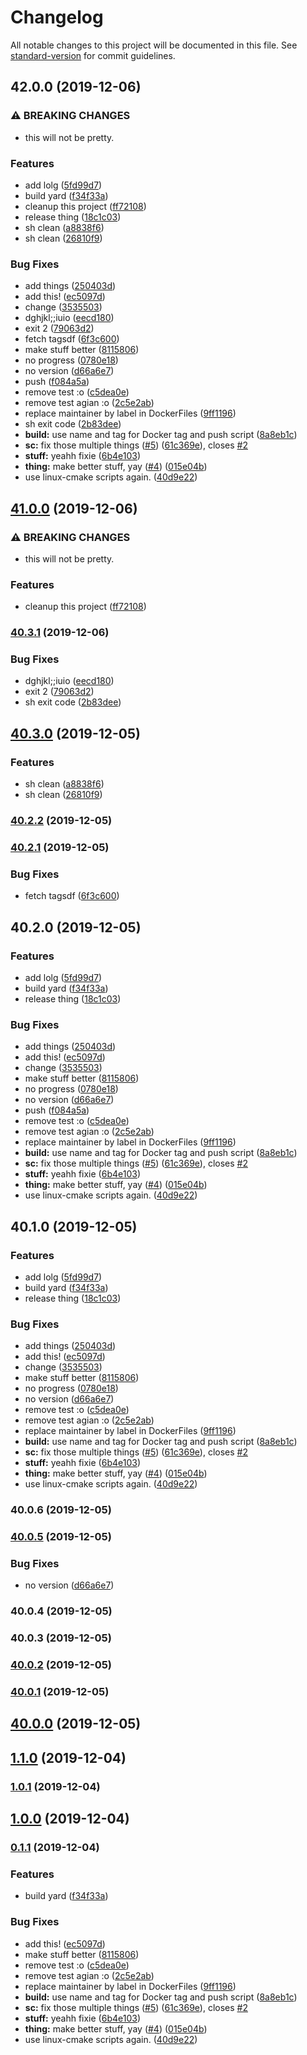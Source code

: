 # Changelog

All notable changes to this project will be documented in this file. See [standard-version](https://github.com/conventional-changelog/standard-version) for commit guidelines.

## 42.0.0 (2019-12-06)

### ⚠ BREAKING CHANGES

- this will not be pretty.

### Features

- add lolg ([5fd99d7](https://github.com/vidavidorra/template/commit/5fd99d7a8f3bf3bdbca61de62e05cbc2b87d3059))
- build yard ([f34f33a](https://github.com/vidavidorra/template/commit/f34f33a8f4b32222259ea1deb25abbb0b4441199))
- cleanup this project ([ff72108](https://github.com/vidavidorra/template/commit/ff721083cb3d8d5c6cdcba92045a8b05bb363ed6))
- release thing ([18c1c03](https://github.com/vidavidorra/template/commit/18c1c03e8e6d89a419c64c4fc7d3f58105ea7577))
- sh clean ([a8838f6](https://github.com/vidavidorra/template/commit/a8838f6d91bfdea8a18db629c80682ff958a3d88))
- sh clean ([26810f9](https://github.com/vidavidorra/template/commit/26810f98bda259830b15e31f9857b00d60be76b7))

### Bug Fixes

- add things ([250403d](https://github.com/vidavidorra/template/commit/250403d1ca0dbe9c7cfcaacd69158eba251ea19b))
- add this! ([ec5097d](https://github.com/vidavidorra/template/commit/ec5097d0a0f2dbb4dafc92c7a304a77c2754566e))
- change ([3535503](https://github.com/vidavidorra/template/commit/3535503305c2687126715ce6a5e48724627ef510))
- dghjkl;;iuio ([eecd180](https://github.com/vidavidorra/template/commit/eecd1801cb1e218f9eda2969f2573c5e87a79dbf))
- exit 2 ([79063d2](https://github.com/vidavidorra/template/commit/79063d280de6d04cfa2b259af5f4845f2ab55e18))
- fetch tagsdf ([6f3c600](https://github.com/vidavidorra/template/commit/6f3c6005fcf8af22262b24a78c1f8f8993c79f67))
- make stuff better ([8115806](https://github.com/vidavidorra/template/commit/8115806c74e98cbf83cb30d62a5911c285391ab3))
- no progress ([0780e18](https://github.com/vidavidorra/template/commit/0780e1878cddf2b0e881653adf9ed92657554838))
- no version ([d66a6e7](https://github.com/vidavidorra/template/commit/d66a6e72b6aa1491546a02dc55bf3a58281d808a))
- push ([f084a5a](https://github.com/vidavidorra/template/commit/f084a5a1ad7bc340df77a35417468103c0950762))
- remove test :o ([c5dea0e](https://github.com/vidavidorra/template/commit/c5dea0e43c01ca4fdd28d9a707aef00f3ceebf56))
- remove test agian :o ([2c5e2ab](https://github.com/vidavidorra/template/commit/2c5e2abe326fc7d6aaa96e8a7ce13ed54ca73078))
- replace maintainer by label in DockerFiles ([9ff1196](https://github.com/vidavidorra/template/commit/9ff119667fe2805acb7080bd05bb0f167f156619))
- sh exit code ([2b83dee](https://github.com/vidavidorra/template/commit/2b83dee33e4be70654e543e21680ebbc840f7425))
- **build:** use name and tag for Docker tag and push script ([8a8eb1c](https://github.com/vidavidorra/template/commit/8a8eb1c1089ce05d8c76c88cfcbdc93431dc6b7f))
- **sc:** fix those multiple things ([#5](https://github.com/vidavidorra/template/issues/5)) ([61c369e](https://github.com/vidavidorra/template/commit/61c369edc0a28c78b5f43f5dbe64b2bf1207ac6b)), closes [#2](https://github.com/vidavidorra/template/issues/2)
- **stuff:** yeahh fixie ([6b4e103](https://github.com/vidavidorra/template/commit/6b4e1037a8eb8d1296a4d684a7d539b32b3ee69b))
- **thing:** make better stuff, yay ([#4](https://github.com/vidavidorra/template/issues/4)) ([015e04b](https://github.com/vidavidorra/template/commit/015e04bdfea89d58063a6ed30717401c2b3625a4))
- use linux-cmake scripts again. ([40d9e22](https://github.com/vidavidorra/template/commit/40d9e22dc9739f0ce566fac7239c49b7e2cf161b))

## [41.0.0](https://github.com/vidavidorra/template/compare/v40.3.1...v41.0.0) (2019-12-06)

### ⚠ BREAKING CHANGES

- this will not be pretty.

### Features

- cleanup this project ([ff72108](https://github.com/vidavidorra/template/commit/ff721083cb3d8d5c6cdcba92045a8b05bb363ed6))

### [40.3.1](https://github.com/vidavidorra/template/compare/v40.3.0...v40.3.1) (2019-12-06)

### Bug Fixes

- dghjkl;;iuio ([eecd180](https://github.com/vidavidorra/template/commit/eecd1801cb1e218f9eda2969f2573c5e87a79dbf))
- exit 2 ([79063d2](https://github.com/vidavidorra/template/commit/79063d280de6d04cfa2b259af5f4845f2ab55e18))
- sh exit code ([2b83dee](https://github.com/vidavidorra/template/commit/2b83dee33e4be70654e543e21680ebbc840f7425))

## [40.3.0](https://github.com/vidavidorra/template/compare/v40.2.2...v40.3.0) (2019-12-05)

### Features

- sh clean ([a8838f6](https://github.com/vidavidorra/template/commit/a8838f6d91bfdea8a18db629c80682ff958a3d88))
- sh clean ([26810f9](https://github.com/vidavidorra/template/commit/26810f98bda259830b15e31f9857b00d60be76b7))

### [40.2.2](https://github.com/vidavidorra/template/compare/v40.2.1...v40.2.2) (2019-12-05)

### [40.2.1](https://github.com/vidavidorra/template/compare/v40.2.0...v40.2.1) (2019-12-05)

### Bug Fixes

- fetch tagsdf ([6f3c600](https://github.com/vidavidorra/template/commit/6f3c6005fcf8af22262b24a78c1f8f8993c79f67))

## 40.2.0 (2019-12-05)

### Features

- add lolg ([5fd99d7](https://github.com/vidavidorra/template/commit/5fd99d7a8f3bf3bdbca61de62e05cbc2b87d3059))
- build yard ([f34f33a](https://github.com/vidavidorra/template/commit/f34f33a8f4b32222259ea1deb25abbb0b4441199))
- release thing ([18c1c03](https://github.com/vidavidorra/template/commit/18c1c03e8e6d89a419c64c4fc7d3f58105ea7577))

### Bug Fixes

- add things ([250403d](https://github.com/vidavidorra/template/commit/250403d1ca0dbe9c7cfcaacd69158eba251ea19b))
- add this! ([ec5097d](https://github.com/vidavidorra/template/commit/ec5097d0a0f2dbb4dafc92c7a304a77c2754566e))
- change ([3535503](https://github.com/vidavidorra/template/commit/3535503305c2687126715ce6a5e48724627ef510))
- make stuff better ([8115806](https://github.com/vidavidorra/template/commit/8115806c74e98cbf83cb30d62a5911c285391ab3))
- no progress ([0780e18](https://github.com/vidavidorra/template/commit/0780e1878cddf2b0e881653adf9ed92657554838))
- no version ([d66a6e7](https://github.com/vidavidorra/template/commit/d66a6e72b6aa1491546a02dc55bf3a58281d808a))
- push ([f084a5a](https://github.com/vidavidorra/template/commit/f084a5a1ad7bc340df77a35417468103c0950762))
- remove test :o ([c5dea0e](https://github.com/vidavidorra/template/commit/c5dea0e43c01ca4fdd28d9a707aef00f3ceebf56))
- remove test agian :o ([2c5e2ab](https://github.com/vidavidorra/template/commit/2c5e2abe326fc7d6aaa96e8a7ce13ed54ca73078))
- replace maintainer by label in DockerFiles ([9ff1196](https://github.com/vidavidorra/template/commit/9ff119667fe2805acb7080bd05bb0f167f156619))
- **build:** use name and tag for Docker tag and push script ([8a8eb1c](https://github.com/vidavidorra/template/commit/8a8eb1c1089ce05d8c76c88cfcbdc93431dc6b7f))
- **sc:** fix those multiple things ([#5](https://github.com/vidavidorra/template/issues/5)) ([61c369e](https://github.com/vidavidorra/template/commit/61c369edc0a28c78b5f43f5dbe64b2bf1207ac6b)), closes [#2](https://github.com/vidavidorra/template/issues/2)
- **stuff:** yeahh fixie ([6b4e103](https://github.com/vidavidorra/template/commit/6b4e1037a8eb8d1296a4d684a7d539b32b3ee69b))
- **thing:** make better stuff, yay ([#4](https://github.com/vidavidorra/template/issues/4)) ([015e04b](https://github.com/vidavidorra/template/commit/015e04bdfea89d58063a6ed30717401c2b3625a4))
- use linux-cmake scripts again. ([40d9e22](https://github.com/vidavidorra/template/commit/40d9e22dc9739f0ce566fac7239c49b7e2cf161b))

## 40.1.0 (2019-12-05)

### Features

- add lolg ([5fd99d7](https://github.com/vidavidorra/template/commit/5fd99d7a8f3bf3bdbca61de62e05cbc2b87d3059))
- build yard ([f34f33a](https://github.com/vidavidorra/template/commit/f34f33a8f4b32222259ea1deb25abbb0b4441199))
- release thing ([18c1c03](https://github.com/vidavidorra/template/commit/18c1c03e8e6d89a419c64c4fc7d3f58105ea7577))

### Bug Fixes

- add things ([250403d](https://github.com/vidavidorra/template/commit/250403d1ca0dbe9c7cfcaacd69158eba251ea19b))
- add this! ([ec5097d](https://github.com/vidavidorra/template/commit/ec5097d0a0f2dbb4dafc92c7a304a77c2754566e))
- change ([3535503](https://github.com/vidavidorra/template/commit/3535503305c2687126715ce6a5e48724627ef510))
- make stuff better ([8115806](https://github.com/vidavidorra/template/commit/8115806c74e98cbf83cb30d62a5911c285391ab3))
- no progress ([0780e18](https://github.com/vidavidorra/template/commit/0780e1878cddf2b0e881653adf9ed92657554838))
- no version ([d66a6e7](https://github.com/vidavidorra/template/commit/d66a6e72b6aa1491546a02dc55bf3a58281d808a))
- remove test :o ([c5dea0e](https://github.com/vidavidorra/template/commit/c5dea0e43c01ca4fdd28d9a707aef00f3ceebf56))
- remove test agian :o ([2c5e2ab](https://github.com/vidavidorra/template/commit/2c5e2abe326fc7d6aaa96e8a7ce13ed54ca73078))
- replace maintainer by label in DockerFiles ([9ff1196](https://github.com/vidavidorra/template/commit/9ff119667fe2805acb7080bd05bb0f167f156619))
- **build:** use name and tag for Docker tag and push script ([8a8eb1c](https://github.com/vidavidorra/template/commit/8a8eb1c1089ce05d8c76c88cfcbdc93431dc6b7f))
- **sc:** fix those multiple things ([#5](https://github.com/vidavidorra/template/issues/5)) ([61c369e](https://github.com/vidavidorra/template/commit/61c369edc0a28c78b5f43f5dbe64b2bf1207ac6b)), closes [#2](https://github.com/vidavidorra/template/issues/2)
- **stuff:** yeahh fixie ([6b4e103](https://github.com/vidavidorra/template/commit/6b4e1037a8eb8d1296a4d684a7d539b32b3ee69b))
- **thing:** make better stuff, yay ([#4](https://github.com/vidavidorra/template/issues/4)) ([015e04b](https://github.com/vidavidorra/template/commit/015e04bdfea89d58063a6ed30717401c2b3625a4))
- use linux-cmake scripts again. ([40d9e22](https://github.com/vidavidorra/template/commit/40d9e22dc9739f0ce566fac7239c49b7e2cf161b))

### 40.0.6 (2019-12-05)

### [40.0.5](https://github.com/vidavidorra/template/compare/v40.0.0...v40.0.5) (2019-12-05)

### Bug Fixes

- no version ([d66a6e7](https://github.com/vidavidorra/template/commit/d66a6e7))

### 40.0.4 (2019-12-05)

### 40.0.3 (2019-12-05)

### [40.0.2](https://github.com/vidavidorra/template/compare/v40.0.0...v40.0.2) (2019-12-05)

### [40.0.1](https://github.com/vidavidorra/template/compare/v40.0.0...v40.0.1) (2019-12-05)

## [40.0.0](https://github.com/vidavidorra/template/compare/v1.0.0...v40.0.0) (2019-12-05)

## [1.1.0](https://github.com/vidavidorra/template/compare/v1.0.0...v1.1.0) (2019-12-04)

### [1.0.1](https://github.com/vidavidorra/template/compare/v1.0.0...v1.0.1) (2019-12-04)

## [1.0.0](https://github.com/vidavidorra/template/compare/v0.1.1...v1.0.0) (2019-12-04)

### [0.1.1](https://github.com/vidavidorra/template/compare/v3.0.0...v0.1.1) (2019-12-04)

### Features

- build yard ([f34f33a](https://github.com/vidavidorra/template/commit/f34f33a8f4b32222259ea1deb25abbb0b4441199))

### Bug Fixes

- add this! ([ec5097d](https://github.com/vidavidorra/template/commit/ec5097d0a0f2dbb4dafc92c7a304a77c2754566e))
- make stuff better ([8115806](https://github.com/vidavidorra/template/commit/8115806c74e98cbf83cb30d62a5911c285391ab3))
- remove test :o ([c5dea0e](https://github.com/vidavidorra/template/commit/c5dea0e43c01ca4fdd28d9a707aef00f3ceebf56))
- remove test agian :o ([2c5e2ab](https://github.com/vidavidorra/template/commit/2c5e2abe326fc7d6aaa96e8a7ce13ed54ca73078))
- replace maintainer by label in DockerFiles ([9ff1196](https://github.com/vidavidorra/template/commit/9ff119667fe2805acb7080bd05bb0f167f156619))
- **build:** use name and tag for Docker tag and push script ([8a8eb1c](https://github.com/vidavidorra/template/commit/8a8eb1c1089ce05d8c76c88cfcbdc93431dc6b7f))
- **sc:** fix those multiple things ([#5](https://github.com/vidavidorra/template/issues/5)) ([61c369e](https://github.com/vidavidorra/template/commit/61c369edc0a28c78b5f43f5dbe64b2bf1207ac6b)), closes [#2](https://github.com/vidavidorra/template/issues/2)
- **stuff:** yeahh fixie ([6b4e103](https://github.com/vidavidorra/template/commit/6b4e1037a8eb8d1296a4d684a7d539b32b3ee69b))
- **thing:** make better stuff, yay ([#4](https://github.com/vidavidorra/template/issues/4)) ([015e04b](https://github.com/vidavidorra/template/commit/015e04bdfea89d58063a6ed30717401c2b3625a4))
- use linux-cmake scripts again. ([40d9e22](https://github.com/vidavidorra/template/commit/40d9e22dc9739f0ce566fac7239c49b7e2cf161b))
